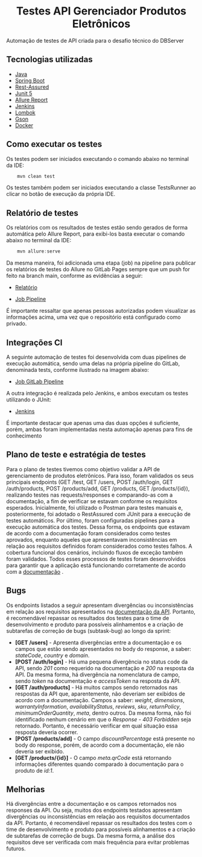 <h1 align="center">Testes API Gerenciador Produtos Eletrônicos</h1>

<p>Automação de testes de API criada para o desafio técnico do DBServer</p>

## Tecnologias utilizadas
- [Java](https://www.java.com/pt-BR/)
- [Spring Boot](https://spring.io/projects/spring-boot)
- [Rest-Assured](https://mvnrepository.com/artifact/io.rest-assured/rest-assured)
- [Junit 5](https://mvnrepository.com/artifact/org.junit.jupiter/junit-jupiter-api)
- [Allure Report](https://docs.qameta.io/allure/#_junit_5)
- [Jenkins](https://www.jenkins.io/)
- [Lombok](https://mvnrepository.com/artifact/org.projectlombok/lombok)
- [Gson](https://mvnrepository.com/artifact/com.google.code.gson/gson)
- [Docker](https://www.docker.com/)

## Como executar os testes
Os testes podem ser iniciados executando o comando abaixo no terminal da IDE:

```java
    mvn clean test
```
Os testes também podem ser iniciados executando a classe TestsRunner ao clicar no botão de execução da própria IDE.

## Relatório de testes
Os relatórios com os resultados de testes estão sendo gerados de forma automática pelo Allure Report, para exibi-los basta executar o comando abaixo no terminal da IDE:

```java
    mvn allure:serve
```

Da mesma maneira, foi adicionada uma etapa (job) na pipeline para publicar os relatórios de testes do Allure no GitLab Pages sempre que um push for feito na branch main, conforme as evidências a seguir:

- [Relatório](https://brunorgdsantos.gitlab.io/-/db-server-desafio-tecnico-2025/-/jobs/9232825581/artifacts/public/index.html)

- [Job Pipeline](https://gitlab.com/brunorgdsantos/db-server-desafio-tecnico-2025/-/pipelines/1686817908)
  
É importante ressaltar que apenas pessoas autorizadas podem visualizar as informações acima, uma vez que o repositório está configurado como privado.

## Integrações CI
A seguinte automação de testes foi desenvolvida com duas pipelines de execução automática, sendo uma delas na própria pipeline do GitLab, denominada tests, conforme ilustrado na imagem abaixo:

- [Job GitLab Pipeline](https://gitlab.com/brunorgdsantos/db-server-desafio-tecnico-2025/-/pipelines/1686817908)

A outra integração é realizada pelo Jenkins, e ambos executam os testes utilizando o JUnit:

- [Jenkins](https://drive.google.com/file/d/12EtrQ-MfQwShXnY7dpax9NuqT2s143Hc/view?usp=sharing)

É importante destacar que apenas uma das duas opções é suficiente, porém, ambas foram implementadas nesta automação apenas para fins de conhecimento

## Plano de teste e estratégia de testes
Para o plano de testes tivemos como objetivo validar a API de gerenciamento de produtos eletrônicos. Para isso, foram validados os seus principais endpoints (GET /test, GET /users, POST /auth/login, GET /auth/products, POST /products/add, GET /products, GET /products/{id}), realizando testes nas requests/responses e comparando-as com a documentação, a fim de verificar se estavam conforme os requisitos esperados. Inicialmente, foi utilizado o Postman para testes manuais e, posteriormente, foi adotado o RestAssured com JUnit para a execução de testes automáticos. Por último, foram configuradas pipelines para a execução automática dos testes. Dessa forma, os endpoints que estavam de acordo com a documentação foram considerados como testes aprovados, enquanto aqueles que apresentavam inconsistências em relação aos requisitos definidos foram considerados como testes falhos. A cobertura funcional dos cenários, incluindo fluxos de exceção também foram validados. Todos esses processos de testes foram desenvolvidos para garantir que a aplicação está funcionando corretamente de acordo com a [documentação](https://sicredi-desafio-qe.readme.io/reference/get-test) .

## Bugs
Os endpoints listados a seguir apresentam divergências ou inconsistências em relação aos requisitos apresentados na [documentação da API](https://sicredi-desafio-qe.readme.io/reference/get-test). Portanto, é recomendável repassar os resultados dos testes para o time de desenvolvimento e produto para possíveis alinhamentos e a criação de subtarefas de correção de bugs (subtask-bug) ao longo da sprint:

- **[GET /users]** - Apresenta divergências entre a documentação e os campos que estão sendo apresentados no body do response, a saber: *stateCode*, *country* e *domain*.
- **[POST /auth/login]** - Há uma pequena divergência no status code da API, sendo *201* como requerido na documentação e *200* na resposta da API. Da mesma forma, há divergência na nomenclatura de campo, sendo *token* na documentação e *accessToken* na resposta da API.
- **[GET /auth/products]** - Há muitos campos sendo retornados nas respostas da API que, aparentemente, não deveriam ser exibidos de acordo com a documentação. Campos a saber: *weight*, *dimensions*, *warrantyInformation*, *availabilityStatus*, *reviews*, *sku*, *returnPolicy*, *minimumOrderQuantity*, *meta*, dentro outros. Da mesma forma, não foi identificado nenhum cenário em que o *Response - 403 Forbidden* seja retornado. Portanto, é necessário verificar em qual situação essa resposta deveria ocorrer.
- **[POST /products/add]** - O campo *discountPercentage* está presente no body do response, porém, de acordo com a documentação, ele não deveria ser exibido.
- **[GET /products/{id}]** - O campo *meta.qrCode* está retornando informações diferentes quando comparado à documentação para o produto de *id:1*.

## Melhorias
Há divergências entre a documentação e os campos retornados nos responses da API. Ou seja, muitos dos endpoints testados apresentam divergências ou inconsistências em relação aos requisitos documentados da API. Portanto, é recomendável repassar os resultados dos testes com o time de desenvolvimento e produto para possíveis alinhamentos e a criação de subtarefas de correção de bugs. Da mesma forma, a análise dos requisitos deve ser verificada com mais frequência para evitar problemas futuros.
 
